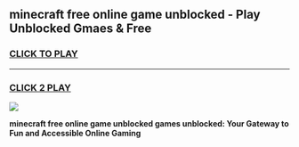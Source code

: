 
## minecraft free online game unblocked - Play Unblocked Gmaes & Free
<h3>
<a href="https://premium.freeplayer.one?title=minecraft_free_online_game_unblocked&ref=20F">CLICK TO PLAY</a></h3>
<hr>

<h3>
<a href="https://premium.freeplayer.one?title=minecraft_free_online_game_unblocked&ref=20F">CLICK 2 PLAY</a>
  
</h3>

<a href="https://premium.freeplayer.one?title=minecraft_free_online_game_unblocked&ref=20F/"><img src="https://clearcache.store/games.png"></a>


**minecraft free online game unblocked games unblocked: Your Gateway to Fun and Accessible Online Gaming**
